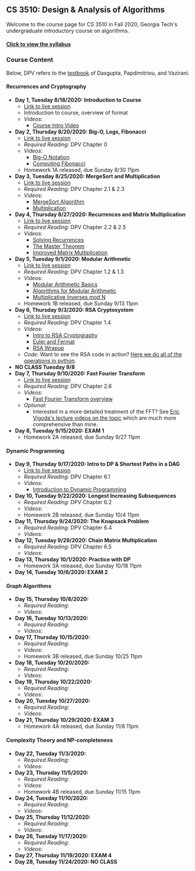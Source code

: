 

## CS 3510: Design & Analysis of Algorithms

Welcome to the course page for CS 3510 in Fall 2020, Georgia Tech's undergraduate introductory course on algorithms.

#### [Click to view the syllabus](syllabus.html)

### Course Content

Below, DPV refers to the [textbook](https://www.amazon.com/Algorithms-Sanjoy-Dasgupta-ebook-dp-B006Z0QR3I/dp/B006Z0QR3I/ref=mt_other?_encoding=UTF8&me=&qid=1595806390) of Dasgupta, Papdimitriou, and Vazirani.

#### Recurrences and Cryptography

- **Day 1, Tuesday 8/18/2020: Introduction to Course** 
	- [Link to live session](https://teams.microsoft.com/l/meetup-join/19%3ameeting_ODNiN2RmZDQtYzZhZC00MTI2LWI0YzUtMzYwNmNjOWQ1YzU0%40thread.v2/0?context=%7b%22Tid%22%3a%22482198bb-ae7b-4b25-8b7a-6d7f32faa083%22%2c%22Oid%22%3a%2242f1ee1e-b539-4a2b-911e-6cc8b3ee5751%22%2c%22IsBroadcastMeeting%22%3atrue%7d)
	- Introduction to course, overview of format
	- *Videos*:
		+ [Course Intro Video](https://www.youtube.com/watch?v=XoSz_oxEoNA)
- **Day 2, Thursday 8/20/2020: Big-O, Logs, Fibonacci** 
	- [Link to live session](https://teams.microsoft.com/l/meetup-join/19%3ameeting_ZDdmNTUwOGMtZjUzNS00YjVlLTg3NzktZGM5YzE5NDIxYWJk%40thread.v2/0?context=%7b%22Tid%22%3a%22482198bb-ae7b-4b25-8b7a-6d7f32faa083%22%2c%22Oid%22%3a%2242f1ee1e-b539-4a2b-911e-6cc8b3ee5751%22%2c%22IsBroadcastMeeting%22%3atrue%7d)
	- *Required Reading*: DPV Chapter 0
	- *Videos*:
		+ [Big-O Notation](https://youtu.be/7wgr1yhyWW8)
		+ [Computing Fibonacci](https://youtu.be/4BQm1zYPCf4)
	- Homework 1A released, due Sunday 8/30 11pm
- **Day 3, Tuesday 8/25/2020: MergeSort and Multiplication** 
	- [Link to live session](https://teams.microsoft.com/l/meetup-join/19%3ameeting_YmM3MTgwODItNmE4ZS00MzA5LTk5MmItNGE2ZTFhODAwMGZi%40thread.v2/0?context=%7b%22Tid%22%3a%22482198bb-ae7b-4b25-8b7a-6d7f32faa083%22%2c%22Oid%22%3a%2242f1ee1e-b539-4a2b-911e-6cc8b3ee5751%22%2c%22IsBroadcastMeeting%22%3atrue%7d)
	- *Required Reading*: DPV Chapter 2.1 & 2.3
	- *Videos*: 
		+ [MergeSort Algorithm](https://youtu.be/dPNOR5-PoMw)
		+ [Multiplication](https://youtu.be/_ymFYrM4Lv8)
- **Day 4, Thursday 8/27/2020: Recurrences and Matrix Multiplication** 
	- [Link to live session](https://teams.microsoft.com/l/meetup-join/19%3ameeting_Yzc3M2EyOTMtMTZiOC00YTI2LTk3YjctMmE1ZGExMjdlZjhi%40thread.v2/0?context=%7b%22Tid%22%3a%22482198bb-ae7b-4b25-8b7a-6d7f32faa083%22%2c%22Oid%22%3a%2242f1ee1e-b539-4a2b-911e-6cc8b3ee5751%22%2c%22IsBroadcastMeeting%22%3atrue%7d)
	- *Required Reading*: DPV Chapter 2.2 & 2.5
	- *Videos*: 
		+ [Solving Recurrences](https://youtu.be/Hqkia6gMmNg)
		+ [The Master Theorem](https://www.youtube.com/watch?v=Zzbfn8XnFHw&t=3s)
		+ [Improved Matrix Multiplication](https://www.youtube.com/watch?v=OOxpiS9_NWk)
- **Day 5, Tuesday 9/1/2020: Modular Arithmetic** 
	- [Link to live session](https://teams.microsoft.com/l/meetup-join/19%3ameeting_YTYxMDE0NGEtY2IwNi00YTYyLWJkODUtZjlhOWIwZmJlNmMx%40thread.v2/0?context=%7b%22Tid%22%3a%22482198bb-ae7b-4b25-8b7a-6d7f32faa083%22%2c%22Oid%22%3a%2242f1ee1e-b539-4a2b-911e-6cc8b3ee5751%22%2c%22IsBroadcastMeeting%22%3atrue%7d)
	- *Required Reading*: DPV Chapter 1.2 & 1.3
	- *Videos*: 
		+ [Modular Arithmetic Basics](https://youtu.be/804YDGOsSGE)
		+ [Algorithms for Modular Arithmetic](https://youtu.be/IgZz1naop10)
		+ [Multiplicative Inverses mod N](https://youtu.be/wkeGl3U6jJM)
	- Homework 1B released, due Sunday 9/13 11pm
- **Day 6, Thursday 9/3/2020: RSA Cryptosystem** 
	- [Link to live session](https://teams.microsoft.com/l/meetup-join/19%3ameeting_ZDI1NWU2OTAtYjg2My00NDg4LTkxMmYtOWVmYTA1OGNmZmQz%40thread.v2/0?context=%7b%22Tid%22%3a%22482198bb-ae7b-4b25-8b7a-6d7f32faa083%22%2c%22Oid%22%3a%2242f1ee1e-b539-4a2b-911e-6cc8b3ee5751%22%2c%22IsBroadcastMeeting%22%3atrue%7d)
	- *Required Reading*: DPV Chapter 1.4
	- *Videos*: 
		+ [Intro to RSA Cryptography](https://youtu.be/fPvUMxIGlEE)
		+ [Euler and Fermat](https://youtu.be/FSBY0ua69yA)
		+ [RSA Wrapup](https://youtu.be/uz1meCSqFb8)
	- *Code*: Want to see the RSA code in action? [Here we do all of the operations in python](https://github.com/GT-CS-3510/gt-cs-3510.github.io/blob/master/jakes_rsa_protocol.py).
- **NO CLASS Tuesday 9/8**
- **Day 7, Thursday 9/10/2020: Fast Fourier Transform** 
	- [Link to live session](https://teams.microsoft.com/l/meetup-join/19%3ameeting_YzNkNDk2OGYtYjk0Yi00MzE1LWFkZDAtY2NjODhmNjgyYmI5%40thread.v2/0?context=%7b%22Tid%22%3a%22482198bb-ae7b-4b25-8b7a-6d7f32faa083%22%2c%22Oid%22%3a%2242f1ee1e-b539-4a2b-911e-6cc8b3ee5751%22%2c%22IsBroadcastMeeting%22%3atrue%7d)
	- *Required Reading*: DPV Chapter 2.6
	- *Videos*: 
		+ [Fast Fourier Transform overview](https://youtu.be/vdiLPvhK6eg)
	- *Optional*:
		+ Interested in a more detailed treatment of the FFT? See [Eric Vigoda's lecture videos on the topic](https://www.youtube.com/playlist?list=PLjQ0-FvXa8raiyjCj-cTPwL8NspXWyS5W) which are much more comprehensive than mine.
- **Day 8, Tuesday 9/15/2020: EXAM 1** 
	- Homework 2A released, due Sunday 9/27 11pm

#### Dynamic Programming


- **Day 9, Thursday 9/17/2020: Intro to DP & Shortest Paths in a DAG** 
	- [Link to live session](https://teams.microsoft.com/l/meetup-join/19%3ameeting_M2RkNTg5YjYtY2NmOS00ZWFiLWJkNzAtNWMxNGViZjQyZDE3%40thread.v2/0?context=%7b%22Tid%22%3a%22482198bb-ae7b-4b25-8b7a-6d7f32faa083%22%2c%22Oid%22%3a%2242f1ee1e-b539-4a2b-911e-6cc8b3ee5751%22%2c%22IsBroadcastMeeting%22%3atrue%7d)
	- *Required Reading*: DPV Chapter 6.1
	- *Videos*:
		+ [Introduction to Dynamic Programming](https://www.youtube.com/watch?v=xtcbY8mUofE)
- **Day 10, Tuesday 9/22/2020: Longest Increasing Subsequences** 
	- *Required Reading*: DPV Chapter 6.2
	- *Videos*: 
	- Homework 2B released, due Sunday 10/4 11pm
- **Day 11, Thursday 9/24/2020: The Knapsack Problem** 
	- *Required Reading*: DPV Chapter 6.4
	- *Videos*: 
- **Day 12, Tuesday 9/29/2020: Chain Matrix Multiplication** 
	- *Required Reading*: DPV Chapter 6.5
	- *Videos*:
- **Day 13, Thursday 10/1/2020: Practice with DP** 
	- Homework 3A released, due Sunday 10/18 11pm
- **Day 14, Tuesday 10/6/2020: EXAM 2** 

#### Graph Algorithms

- **Day 15, Thursday 10/8/2020:** 
	- *Required Reading*:
	- *Videos*: 
- **Day 16, Tuesday 10/13/2020:** 
	- *Required Reading*:
	- *Videos*: 
- **Day 17, Thursday 10/15/2020:** 
	- *Required Reading*:
	- *Videos*: 
	- Homework 3B released, due Sunday 10/25 11pm
- **Day 18, Tuesday 10/20/2020:** 
	- *Required Reading*:
	- *Videos*: 
- **Day 19, Thursday 10/22/2020:** 
	- *Required Reading*:
	- *Videos*: 
- **Day 20, Tuesday 10/27/2020:** 
	- *Required Reading*:
	- *Videos*: 
- **Day 21, Thursday 10/29/2020: EXAM 3** 
	- Homework 4A released, due Sunday 11/8 11pm

#### Complexity Theory and NP-completeness

- **Day 22, Tuesday 11/3/2020:** 
	- *Required Reading*:
	- *Videos*: 
- **Day 23, Thursday 11/5/2020:** 
	- *Required Reading*:
	- *Videos*: 
	- Homework 4B released, due Sunday 11/15 11pm
- **Day 24, Tuesday 11/10/2020:** 
	- *Required Reading*:
	- *Videos*: 
- **Day 25, Thursday 11/12/2020:** 
	- *Required Reading*:
	- *Videos*: 
- **Day 26, Tuesday 11/17/2020:** 
	- *Required Reading*:
	- *Videos*: 
- **Day 27, Thursday 11/19/2020: EXAM 4** 
- **Day 28, Tuesday 11/24/2020: NO CLASS** 
	

